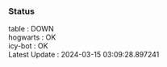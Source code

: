 ### Status


table : DOWN  
hogwarts : OK  
icy-bot : OK  
Latest Update : 2024-03-15 03:09:28.897241
